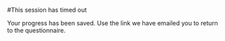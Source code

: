 #This session has timed out

Your progress has been saved. Use the link we have emailed you to return to the questionnaire.
